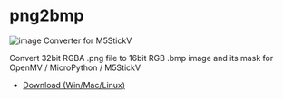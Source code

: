 # png2bmp
![image Converter for M5StickV](https://user-images.githubusercontent.com/179872/63219062-a5aebb80-c1a4-11e9-85c7-ce1809da2f8a.png)

Convert 32bit RGBA .png file to 16bit RGB .bmp image and its mask for OpenMV / MicroPython / M5StickV

- [Download (Win/Mac/Linux)](https://github.com/ksasao/png2bmp/releases/tag/v1.0)

